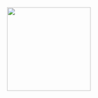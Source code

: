 <h1 align="center">

<a href="https://github.com/anuraghazra/github-readme-stats"><img src="https://github-readme-stats.vercel.app/api?username=bn1knb&show_icons=true" height="195px"></a>
</h1>
<span align="center">

</span>
